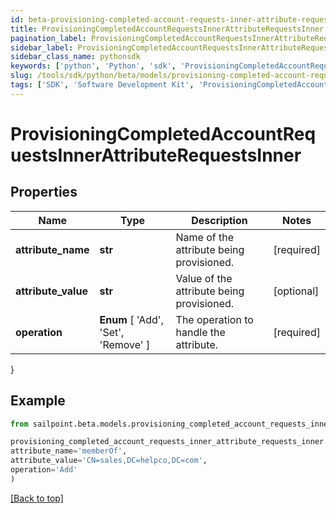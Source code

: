 ```yaml
---
id: beta-provisioning-completed-account-requests-inner-attribute-requests-inner
title: ProvisioningCompletedAccountRequestsInnerAttributeRequestsInner
pagination_label: ProvisioningCompletedAccountRequestsInnerAttributeRequestsInner
sidebar_label: ProvisioningCompletedAccountRequestsInnerAttributeRequestsInner
sidebar_class_name: pythonsdk
keywords: ['python', 'Python', 'sdk', 'ProvisioningCompletedAccountRequestsInnerAttributeRequestsInner', 'BetaProvisioningCompletedAccountRequestsInnerAttributeRequestsInner'] 
slug: /tools/sdk/python/beta/models/provisioning-completed-account-requests-inner-attribute-requests-inner
tags: ['SDK', 'Software Development Kit', 'ProvisioningCompletedAccountRequestsInnerAttributeRequestsInner', 'BetaProvisioningCompletedAccountRequestsInnerAttributeRequestsInner']
---
```


# ProvisioningCompletedAccountRequestsInnerAttributeRequestsInner


## Properties

Name | Type | Description | Notes
------------ | ------------- | ------------- | -------------
**attribute_name** | **str** | Name of the attribute being provisioned. | [required]
**attribute_value** | **str** | Value of the attribute being provisioned. | [optional] 
**operation** |  **Enum** [  'Add',    'Set',    'Remove' ] | The operation to handle the attribute. | [required]
}

## Example

```python
from sailpoint.beta.models.provisioning_completed_account_requests_inner_attribute_requests_inner import ProvisioningCompletedAccountRequestsInnerAttributeRequestsInner

provisioning_completed_account_requests_inner_attribute_requests_inner = ProvisioningCompletedAccountRequestsInnerAttributeRequestsInner(
attribute_name='memberOf',
attribute_value='CN=sales,DC=helpco,DC=com',
operation='Add'
)

```
[[Back to top]](#) 

